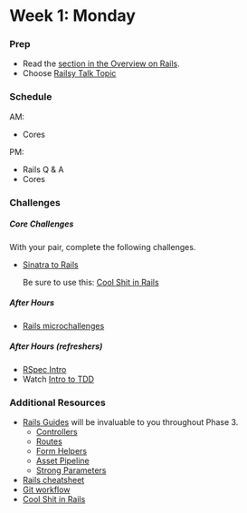 # Week 1: Monday

### Prep

- Read the [section in the Overview on Rails](../resources/intro-to-p3.md#on-rails).
- Choose [Railsy Talk Topic](../resources/railsy_talk_topics.md)

### Schedule

AM:  
- Cores

PM:
- Rails Q & A
- Cores

### Challenges

##### Core Challenges

With your pair, complete the following challenges.

- [Sinatra to Rails](../../../../sinatra-to-rails-pick-1-of-3-challenge)

  Be sure to use this: [Cool Shit in Rails](../resources/cool-shit-in-rails.md)

##### After Hours

- [Rails microchallenges](../microchallenges/rails-microchallenges.md)

##### After Hours (refreshers)

- [RSpec Intro](../../../../phase-3-rspec-intro-challenge)
- Watch [Intro to TDD](https://talks.devbootcamp.com/rspec-intro)

### Additional Resources

- [Rails Guides](http://guides.rubyonrails.org/) will be invaluable to you throughout Phase 3.
  - [Controllers](http://guides.rubyonrails.org/action_controller_overview.html)
  - [Routes](http://guides.rubyonrails.org/routing.html)
  - [Form Helpers](http://guides.rubyonrails.org/form_helpers.html)
  - [Asset Pipeline](http://guides.rubyonrails.org/asset_pipeline.html)
  - [Strong Parameters](http://edgeguides.rubyonrails.org/action_controller_overview.html#strong-parameters)
- [Rails cheatsheet](http://courseware.codeschool.com/rails_for_zombies_2_cheatsheets.pdf)
- [Git workflow](../resources/git-workflow.md)
- [Cool Shit in Rails](../resources/cool-shit-in-rails.md)

